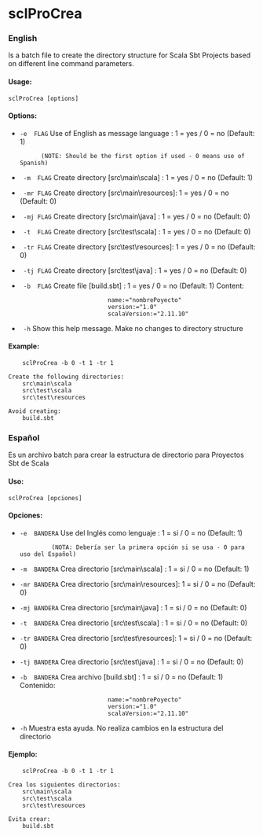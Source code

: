 sclProCrea
==============

### English

Is a batch file to create the directory structure for Scala Sbt Projects based on different line command parameters.

#### Usage: 

    sclProCrea [options]

#### Options:

   * `-e  FLAG`   Use of English as message language   : 1 = yes / 0 = no  (Default: 1)
   
               (NOTE: Should be the first option if used - 0 means use of Spanish)
	       
   * ` -m  FLAG`   Create directory [src\main\scala]    : 1 = yes / 0 = no  (Default: 1)
   * ` -mr FLAG`   Create directory [src\main\resources]: 1 = yes / 0 = no  (Default: 0)
   * ` -mj FLAG`   Create directory [src\main\java]     : 1 = yes / 0 = no  (Default: 0)
   * ` -t  FLAG`   Create directory [src\test\scala]    : 1 = yes / 0 = no  (Default: 0)
   * ` -tr FLAG`   Create directory [src\test\resources]: 1 = yes / 0 = no  (Default: 0)
   * ` -tj FLAG`   Create directory [src\test\java]     : 1 = yes / 0 = no  (Default: 0)
   * ` -b  FLAG`   Create file      [build.sbt]         : 1 = yes / 0 = no  (Default: 1)
               Content:

                                  name:="nombrePoyecto"
                                  version:="1.0"
                                  scalaVersion:="2.11.10"

   * ` -h`         Show this help message. Make no changes to directory structure

#### Example:

        sclProCrea -b 0 -t 1 -tr 1

    Create the following directories:
        src\main\scala
        src\test\scala
        src\test\resources

    Avoid creating:
        build.sbt
		
### Español

Es un archivo batch para crear la estructura de directorio para Proyectos Sbt de Scala

#### Uso:

    sclProCrea [opciones]

#### Opciones:

   * `-e  BANDERA`   Use del Inglés como lenguaje        : 1 = si / 0 = no  (Default: 1)
   
                  (NOTA: Debería ser la primera opción si se usa - 0 para uso del Español)
		  
   * `-m  BANDERA`   Crea directorio [src\main\scala]    : 1 = si / 0 = no  (Default: 1)
   * `-mr BANDERA`   Crea directorio [src\main\resources]: 1 = si / 0 = no  (Default: 0)
   * `-mj BANDERA`   Crea directorio [src\main\java]     : 1 = si / 0 = no  (Default: 0)
   * `-t  BANDERA`   Crea directorio [src\test\scala]    : 1 = si / 0 = no  (Default: 0)
   * `-tr BANDERA`   Crea directorio [src\test\resources]: 1 = si / 0 = no  (Default: 0)
   * `-tj BANDERA`   Crea directorio [src\test\java]     : 1 = si / 0 = no  (Default: 0)
   * `-b  BANDERA`   Crea archivo    [build.sbt]         : 1 = si / 0 = no  (Default: 1)
                  Contenido:

                                  name:="nombrePoyecto"
                                  version:="1.0"
                                  scalaVersion:="2.11.10"

   * `-h`            Muestra esta ayuda. No realiza cambios en la estructura del directorio

#### Ejemplo:

        sclProCrea -b 0 -t 1 -tr 1

    Crea los siguientes directorios: 
        src\main\scala
        src\test\scala
        src\test\resources

    Evita crear:
        build.sbt

